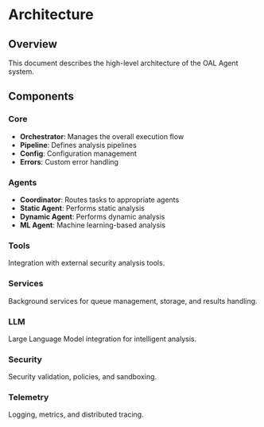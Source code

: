 # Architecture

## Overview

This document describes the high-level architecture of the OAL Agent system.

## Components

### Core
- **Orchestrator**: Manages the overall execution flow
- **Pipeline**: Defines analysis pipelines
- **Config**: Configuration management
- **Errors**: Custom error handling

### Agents
- **Coordinator**: Routes tasks to appropriate agents
- **Static Agent**: Performs static analysis
- **Dynamic Agent**: Performs dynamic analysis
- **ML Agent**: Machine learning-based analysis

### Tools
Integration with external security analysis tools.

### Services
Background services for queue management, storage, and results handling.

### LLM
Large Language Model integration for intelligent analysis.

### Security
Security validation, policies, and sandboxing.

### Telemetry
Logging, metrics, and distributed tracing.
